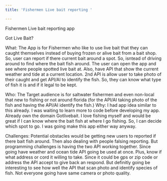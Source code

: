 ```yaml
---
title: 'Fishermen Live bait reporting '

---
```


Fishermen Live bait reporting app

Got Live Bait?

What:
The App is for Fishermen who like to use live bait that they can caught themselves instead of buying frozen or alive bait from a bait shop. So, user can report if there current bait around a spot. So, isntead of driving around to find where the bait fish around. The user can open the app and see where people spotted live bait at. Also, have API that show the current weather and tide at a current location. 2nd API is allow user to take photo of their caught and get API/AI to identify the fish. So, they can know what type of fish it is and if it legal to be kept.

Who: The Target audience is for saltwater fishermen and even non-local that new to fishing or not around florida (for the API/AI taking photo of the fish and having the API/AI identify the fish.)
Why: I had app idea similar to this already. I was waiting to learn more to code before developing my app. Already own the domain Gotlivebait. I love fishing myself and would be great if I can know where the bait fish at where I go fishing. So, I can decide which spot to go. I was going make this app either way anyway.

Challenges:
Potential obstacles would be getting new users to reported if there bait fish around. Then also dealing with people falsing reporting. But programming challenges is having the two API working together. Since going have weather and ocean tide API going be used at once. Plus, know if what address or cord it willing to take. Since it could be gps or zip code or address the API accept to give  back an respond. But definitly going be interesting to see how well the API that scan photo and identify species of fish. Not everyone going have same camera or photo quality. 